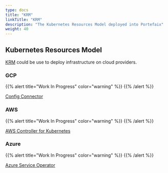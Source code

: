 ```yaml
---
type: docs
title: "KRM"
linkTitle: "KRM"
description: "The Kubernetes Resources Model deployed into Portefaix"
weight: 40
---
```


## Kubernetes Resources Model

[KRM](https://github.com/kubernetes/community/blob/master/contributors/design-proposals/architecture/resource-management.md) could be use to deploy infrastructure on cloud providers.

### GCP

{{% alert title="Work In Progress" color="warning" %}}
{{% /alert %}}

[Config Connector](https://cloud.google.com/config-connector/docs/overview)

### AWS

{{% alert title="Work In Progress" color="warning" %}}
{{% /alert %}}

[AWS Controller for Kubernetes](https://aws-controllers-k8s.github.io/community/)

### Azure

{{% alert title="Work In Progress" color="warning" %}}
{{% /alert %}}

[Azure Service Operator](https://azure.github.io/azure-service-operator/)